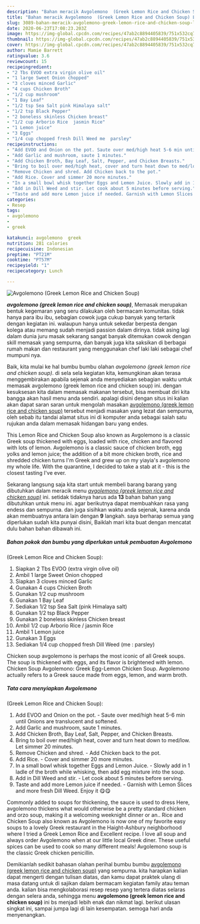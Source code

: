 ```yaml
---
description: "Bahan meracik Avgolemono  (Greek Lemon Rice and Chicken Soup) Lezat"
title: "Bahan meracik Avgolemono  (Greek Lemon Rice and Chicken Soup) Lezat"
slug: 3089-bahan-meracik-avgolemono-greek-lemon-rice-and-chicken-soup-lezat
date: 2020-06-23T17:08:23.203Z
image: https://img-global.cpcdn.com/recipes/47ab2c8894405839/751x532cq70/avgolemono-greek-lemon-rice-and-chicken-soup-foto-resep-utama.jpg
thumbnail: https://img-global.cpcdn.com/recipes/47ab2c8894405839/751x532cq70/avgolemono-greek-lemon-rice-and-chicken-soup-foto-resep-utama.jpg
cover: https://img-global.cpcdn.com/recipes/47ab2c8894405839/751x532cq70/avgolemono-greek-lemon-rice-and-chicken-soup-foto-resep-utama.jpg
author: Mamie Barrett
ratingvalue: 3.6
reviewcount: 15
recipeingredient:
- "2 Tbs EVOO extra virgin olive oil"
- "1 large Sweet Onion chopped"
- "3 cloves minced Garlic"
- "4 cups Chicken Broth"
- "1/2 cup mushroom"
- "1 Bay Leaf"
- "1/2 tsp Sea Salt pink Himalaya salt"
- "1/2 tsp Black Pepper"
- "2 boneless skinless Chicken breast"
- "1/2 cup Arborio Rice  jasmin Rice"
- "1 Lemon juice"
- "3 Eggs"
- "1/4 cup chopped fresh Dill Weed me  parsley"
recipeinstructions:
- "Add EVOO and Onion on the pot. Saute over med/high heat 5-6 min until Onions are translucent and softened."
- "Add Garlic and mushroom, saute 1 minutes."
- "Add Chicken Broth, Bay Leaf, Salt, Pepper, and Chicken Breasts."
- "Bring to boil over med/high heat, cover and turn heat down to med/low. Let simmer 20 minutes."
- "Remove Chicken and shred. Add Chicken back to the pot."
- "Add Rice. Cover and simmer 20 more minutes."
- "In a small bowl whisk together Eggs and Lemon Juice. Slowly add in 1 ladle of the broth while whisking, then add egg mixture into the soup."
- "Add in Dill Weed and stir. Let cook about 5 minutes before serving."
- "Taste and add more Lemon juice if needed. Garnish with Lemon Slices and more fresh Dill Weed. Enjoy it 😋😋"
categories:
- Resep
tags:
- avgolemono
- 
- greek

katakunci: avgolemono  greek 
nutrition: 281 calories
recipecuisine: Indonesian
preptime: "PT21M"
cooktime: "PT57M"
recipeyield: "1"
recipecategory: Lunch

---
```



![Avgolemono 
(Greek Lemon Rice and Chicken Soup)](https://img-global.cpcdn.com/recipes/47ab2c8894405839/751x532cq70/avgolemono-greek-lemon-rice-and-chicken-soup-foto-resep-utama.jpg)

<b><i>avgolemono 
(greek lemon rice and chicken soup)</i></b>, Memasak merupakan bentuk kegemaran yang seru dilakukan oleh bermacam komunitas. tidak hanya para ibu ibu, sebagian cowok juga cukup banyak yang tertarik dengan kegiatan ini. walaupun hanya untuk sekedar berpesta dengan kolega atau memang sudah menjadi passion dalam dirinya. tidak asing lagi dalam dunia juru masak sekarang sangat banyak ditemukan cowok dengan skill memasak yang sempurna, dan banyak juga kita saksikan di berbagai rumah makan dan restaurant yang menggunakan chef laki laki sebagai chef mumpuni nya.

Baik, kita mulai ke hal bumbu bumbu olahan <i>avgolemono 
(greek lemon rice and chicken soup)</i>. di sela sela kegiatan kita, kemungkinan akan terasa menggembirakan apabila sejenak anda menyediakan sebagian waktu untuk memasak avgolemono 
(greek lemon rice and chicken soup) ini. dengan kesuksesan kita dalam memasak makanan tersebut, bisa membuat diri kita bangga akan hasil menu anda sendiri. apalagi disini dengan situs ini kalian akan dapat saran saran untuk mengolah masakan <u>avgolemono 
(greek lemon rice and chicken soup)</u> tersebut menjadi masakan yang lezat dan sempurna, oleh sebab itu tandai alamat situs ini di komputer anda sebagai salah satu rujukan anda dalam memasak hidangan baru yang endes.

This Lemon Rice and Chicken Soup also known as Avgolemono is a classic Greek soup thickened with eggs, loaded with rice, chicken and flavored with lots of lemon. Avgolemono is a classic sauce of chicken broth, egg yolks and lemon juice; the addition of a bit more chicken broth, rice and shredded chicken turns I&#39;m Greek and grew up on my yiayia&#39;s avgolemono my whole life. With the quarantine, I decided to take a stab at it - this is the closest tasting I&#39;ve ever.


Sekarang langsung saja kita start untuk membeli barang barang yang dibutuhkan dalam meracik menu <u><i>avgolemono 
(greek lemon rice and chicken soup)</i></u> ini. setidak tidaknya harus ada <b>13</b> bahan bahan yang dibutuhkan untuk menu ini. agar berikutnya dapat membuahkan rasa yang endess dan sempurna. dan juga sisihkan waktu anda sejenak, karena anda akan membuatnya antara lain dengan <b>9</b> langkah. saya berharap semua yang diperlukan sudah kita punyai disini, Baiklah mari kita buat dengan mencatat dulu bahan bahan dibawah ini.

<!--inarticleads1-->

##### Bahan pokok dan bumbu yang diperlukan untuk pembuatan Avgolemono 
(Greek Lemon Rice and Chicken Soup):

1. Siapkan 2 Tbs EVOO (extra virgin olive oil)
1. Ambil 1 large Sweet Onion chopped
1. Siapkan 3 cloves minced Garlic
1. Gunakan 4 cups Chicken Broth
1. Gunakan 1/2 cup mushroom
1. Gunakan 1 Bay Leaf
1. Sediakan 1/2 tsp Sea Salt (pink Himalaya salt)
1. Gunakan 1/2 tsp Black Pepper
1. Gunakan 2 boneless skinless Chicken breast
1. Ambil 1/2 cup Arborio Rice / jasmin Rice
1. Ambil 1 Lemon juice
1. Gunakan 3 Eggs
1. Sediakan 1/4 cup chopped fresh Dill Weed (me : parsley)


Chicken soup avgolemono is perhaps the most iconic of all Greek soups. The soup is thickened with eggs, and its flavor is brightened with lemon. Chicken Soup Avgolemono: Greek Egg-Lemon Chicken Soup. Avgolemono actually refers to a Greek sauce made from eggs, lemon, and warm broth. 

<!--inarticleads2-->

##### Tata cara menyiapkan Avgolemono 
(Greek Lemon Rice and Chicken Soup):

1. Add EVOO and Onion on the pot. - Saute over med/high heat 5-6 min until Onions are translucent and softened.
1. Add Garlic and mushroom, saute 1 minutes.
1. Add Chicken Broth, Bay Leaf, Salt, Pepper, and Chicken Breasts.
1. Bring to boil over med/high heat, cover and turn heat down to med/low. Let simmer 20 minutes.
1. Remove Chicken and shred. - Add Chicken back to the pot.
1. Add Rice. - Cover and simmer 20 more minutes.
1. In a small bowl whisk together Eggs and Lemon Juice. - Slowly add in 1 ladle of the broth while whisking, then add egg mixture into the soup.
1. Add in Dill Weed and stir. - Let cook about 5 minutes before serving.
1. Taste and add more Lemon juice if needed. - Garnish with Lemon Slices and more fresh Dill Weed. Enjoy it 😋😋


Commonly added to soups for thickening, the sauce is used to dress Here, avgolemono thickens what would otherwise be a pretty standard chicken and orzo soup, making it a welcoming weeknight dinner or an.. Rice and Chicken Soup also known as Avgolemono is now one of my favorite easy soups to a lovely Greek restaurant in the Haight-Ashbury neighborhood where I tried a Greek Lemon Rice and Excellent recipe. I love all soup and always order Avgolemono when at our little local Greek diner. These useful spices can be used to cook so many different meals! Avgolemono soup is the classic Greek chicken penicillin. 

Demikianlah sedikit bahasan olahan perihal bumbu bumbu <u>avgolemono 
(greek lemon rice and chicken soup)</u> yang sempurna. kita harapkan kalian dapat mengerti dengan tulisan diatas, dan kamu dapat praktek ulang di masa datang untuk di sajikan dalam bermacam kegiatan family atau teman anda. kalian bisa mengkolaborasi resep resep yang tertera diatas selaras dengan selera anda, sehingga menu <b>avgolemono 
(greek lemon rice and chicken soup)</b> ini bs menjadi lebih enak dan nikmat lagi. berikut ulasan singkat ini, sampai jumpa lagi di lain kesempatan. semoga hari anda menyenangkan.
